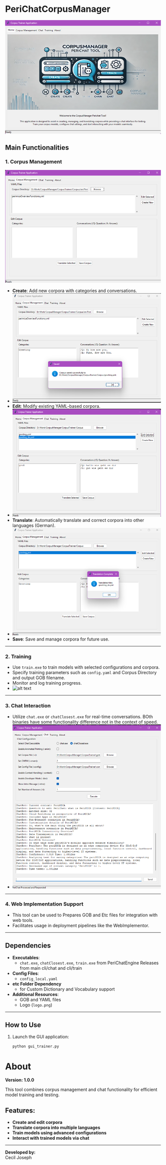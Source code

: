 # PeriChatCorpusManager

![alt text](./media/Home.png)
## Main Functionalities

### 1. Corpus Management

![alt text](./media/corpusmanager.png)
- **Create**: Add new corpora with categories and conversations.
- ![alt text](./media/createcorpus.png)
- **Edit**: Modify existing YAML-based corpora.
- ![alt text](./media/editcorpus.png)
- **Translate**: Automatically translate and correct corpora into other languages (German).
- ![alt text](./media/translatecorpus.png)
- **Save**: Save and manage corpora for future use.
---

### 2. Training
- Use `train.exe` to train models with selected configurations and corpora.
- Specify training parameters such as `config.yaml` and Corpus Directory and output GOB filename.
- Monitor and log training progress.
- ![alt text](/media/traingob.png)

---

### 3. Chat Interaction
- Utilize `chat.exe` or `chatClosest.exe` for real-time conversations. BOth binaries have some functionality difference not in the context of speed.
- ![alt text](./media/chat.png)
---

### 4. Web Implementation Support
- This tool can be used to Prepares GOB and Etc files for integration with web tools.
- Facilitates usage in deployment pipelines like the WebImplementor.

---

## Dependencies

- **Executables**:
  - `chat.exe`, `chatClosest.exe`, `train.exe` from PeriChatEngine Releases from main cli/chat and cli/train
- **Config Files**:
  - `config_local.yaml`
- **etc Folder Dependency**
  - for Custom Dictionary and Vocabulary support
- **Additional Resources**:
  - GOB and YAML files
  - Logo (`logo.png`)

---

## How to Use

1. Launch the GUI application:
   ```bash
   python gui_trainer.py


# About
**Version: 1.0.0**

This tool combines corpus management and chat functionality for efficient model training and testing.

## Features:
- **Create and edit corpora**
- **Translate corpora into multiple languages**
- **Train models using advanced configurations**
- **Interact with trained models via chat**

---

**Developed by:**  
Cecil Joseph